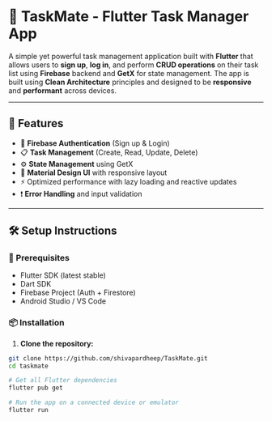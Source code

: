 # 📝 TaskMate - Flutter Task Manager App

A simple yet powerful task management application built with **Flutter** that allows users to **sign up**, **log in**, and perform **CRUD operations** on their task list using **Firebase** backend and **GetX** for state management. The app is built using **Clean Architecture** principles and designed to be **responsive** and **performant** across devices.

---

## 🚀 Features

- 🔐 **Firebase Authentication** (Sign up & Login)
- 📋 **Task Management** (Create, Read, Update, Delete)
- ⚙️ **State Management** using GetX
- 🎨 **Material Design UI** with responsive layout
- ⚡ Optimized performance with lazy loading and reactive updates
- ❗ **Error Handling** and input validation

---

## 🛠️ Setup Instructions

### 🔧 Prerequisites

- Flutter SDK (latest stable)
- Dart SDK
- Firebase Project (Auth + Firestore)
- Android Studio / VS Code

### 📦 Installation

1. **Clone the repository:**

```bash
git clone https://github.com/shivapardheep/TaskMate.git
cd taskmate

# Get all Flutter dependencies
flutter pub get

# Run the app on a connected device or emulator
flutter run


